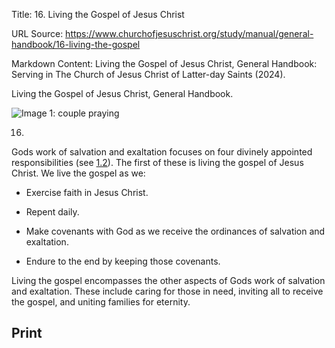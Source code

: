 Title: 16. Living the Gospel of Jesus Christ

URL Source: https://www.churchofjesuschrist.org/study/manual/general-handbook/16-living-the-gospel

Markdown Content:
Living the Gospel of Jesus Christ, General Handbook: Serving in The Church of Jesus Christ of Latter-day Saints (2024).

Living the Gospel of Jesus Christ, General Handbook.

![Image 1: couple praying](https://www.churchofjesuschrist.org/imgs/e6cf36de4b2b11eda354eeeeac1ee442737984a9/full/100%2C/0/default)

16.

Gods work of salvation and exaltation focuses on four divinely appointed responsibilities (see [1.2](https://www.churchofjesuschrist.org/study/manual/general-handbook/1-work-of-salvation-and-exaltation?lang=eng&id=title_number3-p28#title_number3)). The first of these is living the gospel of Jesus Christ. We live the gospel as we:

*   Exercise faith in Jesus Christ.
    
*   Repent daily.
    
*   Make covenants with God as we receive the ordinances of salvation and exaltation.
    
*   Endure to the end by keeping those covenants.
    

Living the gospel encompasses the other aspects of Gods work of salvation and exaltation. These include caring for those in need, inviting all to receive the gospel, and uniting families for eternity.

Print
-----
